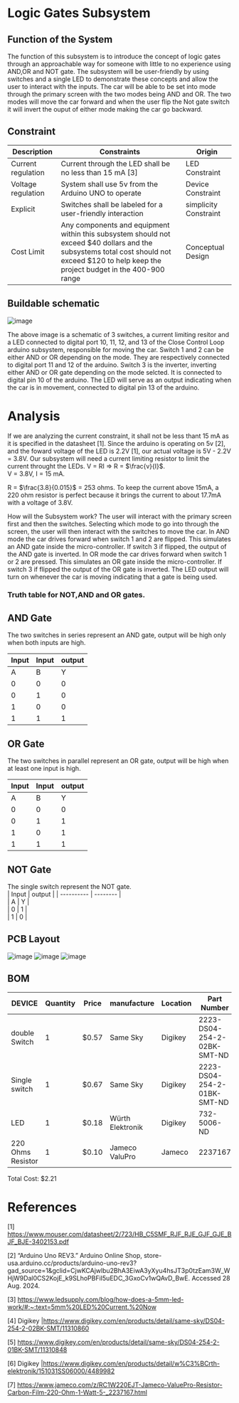 # Logic Gates Subsystem

##  Function of the System
The function of this subsystem is to introduce the concept of logic gates through an approachable way for someone with little to no experience using AND,OR and NOT gate. The subsystem will be user-friendly by using switches and a single LED to demonstrate these concepts and allow the user to interact with the inputs. The car will be able to be set into mode through the primary screen with the two modes being AND and OR. The two modes will move the car forward and when the user flip the Not gate switch it will invert the ouput of either mode making the car go backward.


## Constraint

| Description | Constraints                                                   | Origin            |
| --- | --------------------------------------------------------------------- | -----------------|
| Current regulation | Current through the LED shall be no less than 15 mA [3] | LED Constraint |
| Voltage regulation | System shall use 5v from the Arduino UNO to operate | Device Constraint |
|  Explicit  | Switches shall be labeled for a user-friendly interaction  | simplicity Constraint|
| Cost Limit  |Any components and equipment within this subsystem should not exceed $40 dollars and the subsystems total cost should not exceed $120 to help keep the project budget in the 400-900 range| Conceptual Design|

## Buildable schematic
![image](https://github.com/user-attachments/assets/cff989bc-b4f0-4335-a2e1-3d9a95cced7f)





The above image is a schematic of 3 switches, a current limiting resitor and a LED connected to digital port 10, 11, 12, and 13 of the Close Control Loop arduino subsystem, responsible for moving the car. Switch 1 and 2 can be either AND or OR depending on the mode. They are respectively connected to digital port 11 and 12 of the arduino. Switch 3 is the inverter, inverting either AND or OR gate depending on the mode selcted. It is connected to digital pin 10 of the arduino. The LED will serve as an output indicating when the car is in movement, connected to digital pin 13 of the arduino.


# Analysis
If we are analyzing the current constraint, it shall not be less thant 15 mA as it is specified in the datasheet [1]. Since the arduino is operating on 5v [2], and the foward voltage of the LED is 2.2V [1], our actual voltage is 5V - 2.2V = 3.8V. Our subsystem will need a current limiting resistor to limit the current throught the LEDs. V = RI => R = $\frac{v}{I}$.     
V = 3.8V, I = 15 mA.   

R = $\frac{3.8}{0.015}$ = 253 ohms. To keep the current above 15mA, a 220 ohm resistor is perfect because it brings the current to about 17.7mA with a voltage of 3.8V.

How will the Subsystem work? 
The user will interact with the primary screen first and then the switches. Selecting which mode to go into through the screen, the user will then interact with the switches to move the car. In AND mode the car drives forward when switch 1 and 2 are flipped. This simulates an AND gate inside the micro-controller. If switch 3 if flipped, the output of the AND gate is inverted. In OR mode the car drives forward when switch 1 or 2 are pressed. This simulates an OR gate inside the micro-controller. If switch 3 if flipped the output of the OR gate is inverted. The LED output will turn on whenever the car is moving indicating that a gate is being used. 



### Truth table for NOT,AND and OR gates.

## AND Gate
The two switches in series represent an AND gate, output will be high only when both inputs are high.

| Input   | Input    | output   | 
| ------- | -------- | ---------|
| A       | B        | Y        |             
| 0       | 0        | 0        |
| 0       | 1        | 0        | 
| 1       | 0        | 0        | 
| 1       | 1        | 1        | 

## OR Gate

The two switches in parallel represent an OR gate, output will be high when at least one input is high.  

| Input   |   Input  | output   | 
| --------|----------| -------- |  
| A       | B        | Y        |             
| 0       | 0        | 0        |
| 0       | 1        | 1        | 
| 1       | 0        | 1        | 
| 1       | 1        | 1        | 

## NOT Gate

 The single switch represent the NOT gate.  
| Input      |  output  | 
| ---------- | -------- |  
| A          | Y        |            
| 0          | 1        |            
| 1          | 0        |

## PCB Layout
![image](https://github.com/user-attachments/assets/3f45ed0d-a5c9-421b-a379-0d246bbc472f)
![image](https://github.com/user-attachments/assets/9594b8c4-4765-4cfc-bac9-cb0a07af2a6f)
![image](https://github.com/user-attachments/assets/7bfb2ec6-5f4d-459d-a661-68dbb1f99cda)


## BOM
| DEVICE                | Quantity | Price | manufacture | Location |        Part Number|
| --------------------- | -------- | -------------- | ----------- | -------|------- |
| double Switch         | 1       | $0.57         | Same Sky     | Digikey |2223-DS04-254-2-02BK-SMT-ND  |
| Single switch         |  1       |$0.67            |Same Sky             | Digikey | 2223-DS04-254-2-01BK-SMT-ND     |
| LED                   | 1      | $0.18          | 	Würth Elektronik      | Digikey |732-5006-ND|
| 220 Ohms Resistor     | 1        | $0.10          | Jameco ValuPro       |  Jameco  |2237167|
 
 
 Total Cost: $2.21


# References
[1] https://www.mouser.com/datasheet/2/723/HB_C5SMF_RJF_RJE_GJF_GJE_BJF_BJE-3402153.pdf

[2]  “Arduino Uno REV3.” Arduino Online Shop, store-usa.arduino.cc/products/arduino-uno-rev3?gad_source=1&gclid=CjwKCAjwlbu2BhA3EiwA3yXyu4hsJT3p0tzEam3W_WHjW9Dal0CS2KojE_k9SLhoPBFiI5uEDC_3GxoCv1wQAvD_BwE. Accessed 28 Aug. 2024.

[3] https://www.ledsupply.com/blog/how-does-a-5mm-led-work/#:~:text=5mm%20LED%20Current.%20Now

[4] Digikey |https://www.digikey.com/en/products/detail/same-sky/DS04-254-2-02BK-SMT/11310860

[5] https://www.digikey.com/en/products/detail/same-sky/DS04-254-2-01BK-SMT/11310848

[6] Digikey |https://www.digikey.com/en/products/detail/w%C3%BCrth-elektronik/151031SS06000/4489982

[7] https://www.jameco.com/z/RC1W220EJT-Jameco-ValuePro-Resistor-Carbon-Film-220-Ohm-1-Watt-5-_2237167.html



